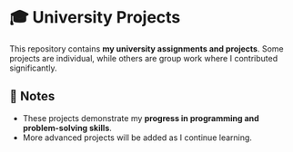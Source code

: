 # 🎓 University Projects
This repository contains **my university assignments and projects**. Some projects are individual, while others are group work where I contributed significantly.

## 📌 Notes
- These projects demonstrate my **progress in programming and problem-solving skills**.
- More advanced projects will be added as I continue learning.
